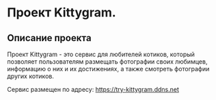 #  Проект Kittygram.

## Описание проекта

Проект Kittygram - это сервис для любителей котиков, который позволяет пользователям размещать фотографии своих любимцев, информацию о них и их достижениях, а также смотреть фотографии других котиков.

Сервис размещен по адресу: https://try-kittygram.ddns.net
